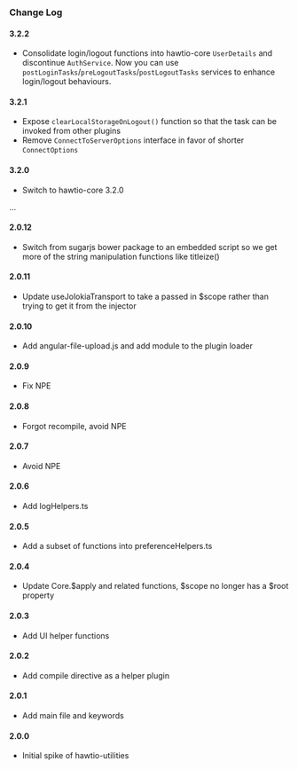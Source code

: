### Change Log

#### 3.2.2
* Consolidate login/logout functions into hawtio-core `UserDetails` and discontinue `AuthService`.
  Now you can use `postLoginTasks`/`preLogoutTasks`/`postLogoutTasks` services to
  enhance login/logout behaviours.

#### 3.2.1
* Expose `clearLocalStorageOnLogout()` function so that the task can be invoked from other plugins
* Remove `ConnectToServerOptions` interface in favor of shorter `ConnectOptions`

#### 3.2.0
* Switch to hawtio-core 3.2.0

...

#### 2.0.12
* Switch from sugarjs bower package to an embedded script so we get more of the string manipulation functions like titleize()

#### 2.0.11
* Update useJolokiaTransport to take a passed in $scope rather than trying to get it from the injector

#### 2.0.10
* Add angular-file-upload.js and add module to the plugin loader

#### 2.0.9
* Fix NPE

#### 2.0.8
* Forgot recompile, avoid NPE

#### 2.0.7
* Avoid NPE

#### 2.0.6
* Add logHelpers.ts

#### 2.0.5
* Add a subset of functions into preferenceHelpers.ts

#### 2.0.4
* Update Core.$apply and related functions, $scope no longer has a $root property

#### 2.0.3
* Add UI helper functions

#### 2.0.2
* Add compile directive as a helper plugin

#### 2.0.1
* Add main file and keywords

#### 2.0.0
* Initial spike of hawtio-utilities
